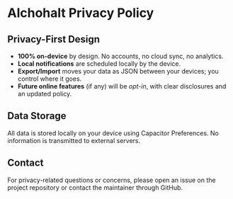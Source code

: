 # Alchohalt Privacy Policy

## Privacy-First Design

- **100% on-device** by design. No accounts, no cloud sync, no analytics.
- **Local notifications** are scheduled locally by the device.
- **Export/Import** moves your data as JSON between your devices; you control where it goes.
- **Future online features** (if any) will be *opt-in*, with clear disclosures and an updated policy.

## Data Storage

All data is stored locally on your device using Capacitor Preferences. No information is transmitted to external servers.

## Contact

For privacy-related questions or concerns, please open an issue on the project repository or contact the maintainer through GitHub.

